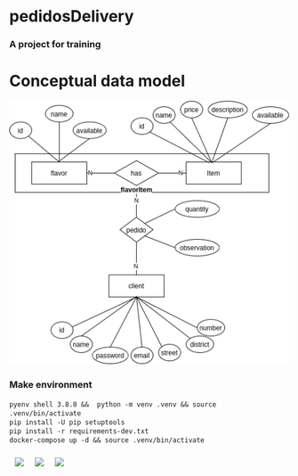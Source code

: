 # pedidosDelivery
### A project for training

# Conceptual data model
![Captura de tela](modelo_conceitual.png?raw=true "Title")

### Make environment ###
```
pyenv shell 3.8.0 &&  python -m venv .venv && source .venv/bin/activate
pip install -U pip setuptools
pip install -r requirements-dev.txt
docker-compose up -d && source .venv/bin/activate
```
<div style="display: flex;">
<img src="https://img.shields.io/static/v1?label=Python&message=3.7&color=3776AB&style=flat-square&logo=python" style="margin: 10px"/>
<img src="https://img.shields.io/static/v1?label=Flask&message=1.1.1&color=000&style=flat-square&logo=flask" style="margin: 10px"/>
<img src="https://img.shields.io/static/v1?label=PostgreSQL&message=11.9&color=336791&style=flat-square&logo=PostgreSQL" style="margin: 10px"/>
</div>
